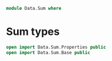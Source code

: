 ```agda
module Data.Sum where
```

# Sum types

```agda
open import Data.Sum.Properties public
open import Data.Sum.Base public
```
